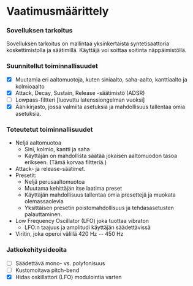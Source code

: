 # Vaatimusmäärittely

### Sovelluksen tarkoitus
Sovelluksen tarkoitus on mallintaa yksinkertaista syntetisaattoria koskettimistolla ja säätimillä. Käyttäjä voi soittaa soitinta näppäimistöllä.

### Suunnitellut toiminnallisuudet
- [x] Muutamia eri aaltomuotoja, kuten siniaalto, saha-aalto, kanttiaalto ja kolmioaalto
- [x] Attack, Decay, Sustain, Release -säätimistö (ADSR)
- [ ] Lowpass-filtteri [luovuttu latenssiongelman vuoksi]
- [x] Äänikirjasto, jossa valmiita asetuksia ja mahdollisuus tallentaa omia asetuksia.

### Toteutetut toiminnallisuudet
- Neljä aaltomuotoa
  - Sini, kolmio, kantti ja saha
  - Käyttäjän on mahdollista säätää jokaisen aaltomuodon tasoa erikseen. (Tämä korvaa filtteriä.)
- Attack- ja release-säätimet.
- Presetit:
  - Neljä perusaaltomuotoa
  - Muutama kehittäjän itse laatima preset
  - Käyttäjän mahdollisuus tallentaa omia presettejä ja muokata olemassaolevia
  - Yksittäisen presetin poistomahdollisuus ja tehdasasetusten palauttaminen.
- Low Frequency Oscillator (LFO) joka tuottaa vibraton
  - LFO:n taajuus ja amplitudi käyttäjän säädettävissä
- Viritin, joka operoi välillä 420 Hz -- 450 Hz

### Jatkokehitysideoita
- [ ] Säädettävä mono- vs. polyfonisuus
- [ ] Kustomoitava pitch-bend
- [x] Hidas oskillattori (LFO) modulointia varten
